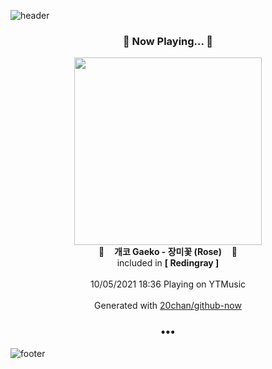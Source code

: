 ![header](https://capsule-render.vercel.app/api?type=wave&height=170&section=header&text=Hi.%20I'm%20SHIFT&fontColor=090707&fontAlignX=45&fontAlignY=65&fontSize=100)

<h3 align="center">🎵 Now Playing... 🎵</h3>
<p align="center">
  <a href="https://music.youtube.com/watch?v=m-fmHcHDIic">
    <img width="300" src="https://lh3.googleusercontent.com/0wS_pftzPrTUPyjWPUTyuBT5MA3Gk1zaOILuMZvzSzRre8WyGeXxaq1aFMT95NgWFMLSxs6RMu0_bBeg">
  </a>
  <br>
  🎵&nbsp&nbsp&nbsp <b>개코 Gaeko - 장미꽃 (Rose)</b> &nbsp&nbsp&nbsp🎵
  <br>
  included in <b>[ Redingray ]</b>
  
  <br />
  <br />
  10/05/2021 18:36 Playing on YTMusic
  <br />
  <br />
  Generated with <a href="https://github.com/20chan/github-now">20chan/github-now</a>
</p>

<h3 align="center">•••</h3>

![footer](https://capsule-render.vercel.app/api?type=wave&height=150&section=footer)
